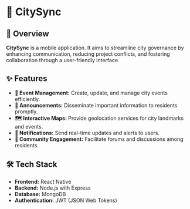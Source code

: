 # 🌆 CitySync

## 📌 Overview
**CitySync** is a mobile application. It aims to streamline city governance by enhancing communication, reducing project conflicts, and fostering collaboration through a user-friendly interface.

## ✨ Features
- **📅 Event Management:** Create, update, and manage city events efficiently.
- **📢 Announcements:** Disseminate important information to residents promptly.
- **🗺️ Interactive Maps:** Provide geolocation services for city landmarks and events.
- **📨 Notifications:** Send real-time updates and alerts to users.
- **👥 Community Engagement:** Facilitate forums and discussions among residents.

## 🛠️ Tech Stack
- **Frontend:** React Native
- **Backend:** Node.js with Express
- **Database:** MongoDB
- **Authentication:** JWT (JSON Web Tokens)
